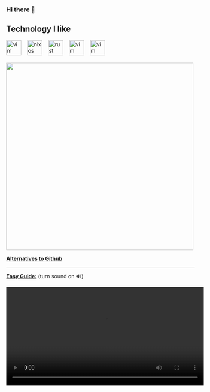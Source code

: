 ### Hi there 👋

<h2 align="left">Technology I like</h2>

<div align="left">
  <img src="https://github.com/marwin1991/profile-technology-icons/assets/76662862/2481dc48-be6b-4ebb-9e8c-3b957efe69fa" height="40" alt="vim logo"/><img width="12" />
  <img src="https://cdn.jsdelivr.net/gh/devicons/devicon/icons/nixos/nixos-original.svg" height="40" alt="nixos logo"/><img width="12" />
  <img src="https://github.com/loganmarchione/homelab-svg-assets/blob/main/assets/rust-crab.svg" height="40" alt="rust logo"/><img width="12"/>
  <img src="https://cdn.jsdelivr.net/gh/devicons/devicon/icons/vim/vim-original.svg" height="40" alt="vim logo"/><img width="12" />
  <img src="https://github-production-user-asset-6210df.s3.amazonaws.com/136815194/258326081-b113a23c-5c04-45aa-819c-bd04e8ac2a37.png" height="40" alt="vim logo"/><img width="12" />
  <!--
  <img src="" height="40" alt="vim logo"/><img width="12" />
  <img src="" height="40" alt="vim logo"/><img width="12" />
  <img src="" height="40" alt="vim logo"/><img width="12" />
  -->
</div>
<br>

<img src="https://user-images.githubusercontent.com/63428105/230638086-d033fa13-8c09-4398-84b1-27c13d00fd9c.png" width="500">


[**Alternatives to Github**](https://alternativeto.net/software/github/)

----

<ins> **Easy Guide:**</ins> (turn sound on 🔊)

<video style="width: 55vw; min-width: 330px;" src="https://user-images.githubusercontent.com/63428105/232229972-c736155a-6631-4a2b-98e5-cbb66914d611.mp4" controls="controls">
<!--
**theRoboxx/theRoboxx** is a ✨ _special_ ✨ repository because its `README.md` (this file) appears on your GitHub profile.

Here are some ideas to get you started:

- 🔭 I’m currently working on ...
- 🌱 I’m currently learning ...
- 👯 I’m looking to collaborate on ...
- 🤔 I’m looking for help with ...
- 💬 Ask me about ...
- 📫 How to reach me: ...
- 😄 Pronouns: ...
- ⚡ Fun fact: ...
-->

